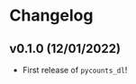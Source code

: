 # Changelog

<!--next-version-placeholder-->

## v0.1.0 (12/01/2022)

- First release of `pycounts_dl`!